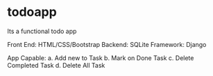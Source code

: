 # todoapp
Its a functional todo app


Front End: HTML/CSS/Bootstrap
Backend: SQLite
Framework: Django


App Capable:
a. Add new to Task
b. Mark on Done Task
c. Delete Completed Task
d. Delete All Task
